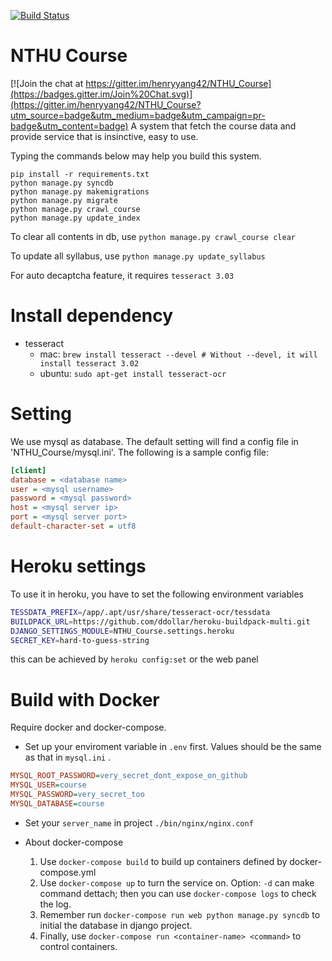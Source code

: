 [![Build Status](https://travis-ci.org/henryyang42/NTHU_Course.svg?branch=master)](https://travis-ci.org/henryyang42/NTHU_Course)
# NTHU Course

[![Join the chat at https://gitter.im/henryyang42/NTHU_Course](https://badges.gitter.im/Join%20Chat.svg)](https://gitter.im/henryyang42/NTHU_Course?utm_source=badge&utm_medium=badge&utm_campaign=pr-badge&utm_content=badge)
A system that fetch the course data and provide service that is insinctive, easy to use.

Typing the commands below may help you build this system.
```
pip install -r requirements.txt
python manage.py syncdb
python manage.py makemigrations
python manage.py migrate
python manage.py crawl_course
python manage.py update_index
```

To clear all contents in db, use ``python manage.py crawl_course clear``

To update all syllabus, use ``python manage.py update_syllabus``

For auto decaptcha feature, it requires ``tesseract 3.03``

# Install dependency
- tesseract
    - mac: `brew install tesseract --devel # Without --devel, it will install tesseract 3.02`
    - ubuntu: `sudo apt-get install tesseract-ocr`


# Setting
We use mysql as database. The default setting will find a config file in 'NTHU_Course/mysql.ini'. The following is a sample config file:

```ini
[client]
database = <database name>
user = <mysql username>
password = <mysql password>
host = <mysql server ip>
port = <mysql server port>
default-character-set = utf8
```


# Heroku settings
To use it in heroku, you have to set the following environment variables

```bash
TESSDATA_PREFIX=/app/.apt/usr/share/tesseract-ocr/tessdata
BUILDPACK_URL=https://github.com/ddollar/heroku-buildpack-multi.git
DJANGO_SETTINGS_MODULE=NTHU_Course.settings.heroku
SECRET_KEY=hard-to-guess-string
```

this can be achieved by ``heroku config:set`` or the web panel


# Build with Docker
Require docker and docker-compose.

- Set up your enviroment variable in `.env` first. Values should be the same as that in `mysql.ini` .
```ini
MYSQL_ROOT_PASSWORD=very_secret_dont_expose_on_github
MYSQL_USER=course
MYSQL_PASSWORD=very_secret_too
MYSQL_DATABASE=course
```
- Set your `server_name` in project `./bin/nginx/nginx.conf`    

- About docker-compose
    1. Use `docker-compose build` to build up containers defined by docker-compose.yml
    2. Use `docker-compose up` to turn the service on. Option: `-d` can make command dettach; then you can use `docker-compose logs` to check the log.
    3. Remember run `docker-compose run web python manage.py syncdb` to initial the database in django project.
    4. Finally, use `docker-compose run <container-name> <command>` to control containers. 
